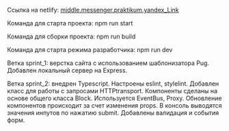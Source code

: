 Ссылка на netlify: [middle.messenger.praktikum.yandex_Link](https://am-middle-messenger-praktikum-yandex.netlify.app)

Команда для старта проекта: npm run start

Команда для сборки проекта: npm run build

Команда для старта режима разработчика: npm run dev


Ветка sprint_1: верстка сайта с использованием шаблонизатора Pug. Добавлен локальный сервер на Express.

Ветка sprint_2: внедрен Typescript. Настроены eslint, stylelint. Добавлен класс для работы с запросами HTTPtransport.
Компоненты сделаны на основе общего класса Block. Используется EventBus, Proxy. Обновление компонентов происходит за счет изменения props.
В консоль выводятся значения инпутов по нажатию submit. Добавлены валидация и события форм.

